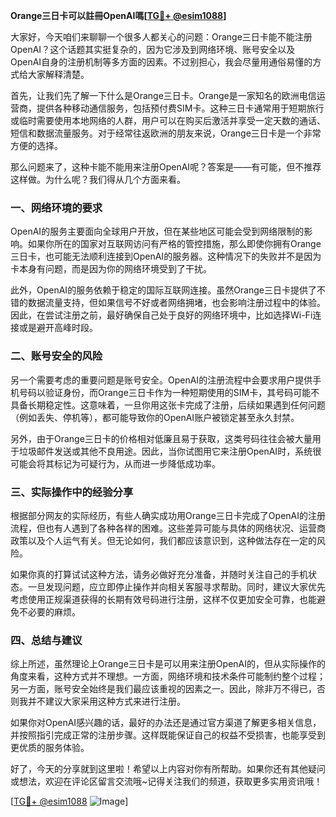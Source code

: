 **Orange三日卡可以註冊OpenAI嗎[[TG💪+ @esim1088](https://t.me/s/esim1088)]**

大家好，今天咱们来聊聊一个很多人都关心的问题：Orange三日卡能不能注册OpenAI？这个话题其实挺复杂的，因为它涉及到网络环境、账号安全以及OpenAI自身的注册机制等多方面的因素。不过别担心，我会尽量用通俗易懂的方式给大家解释清楚。

首先，让我们先了解一下什么是Orange三日卡。Orange是一家知名的欧洲电信运营商，提供各种移动通信服务，包括预付费SIM卡。这种三日卡通常用于短期旅行或临时需要使用本地网络的人群，用户可以在购买后激活并享受一定天数的通话、短信和数据流量服务。对于经常往返欧洲的朋友来说，Orange三日卡是一个非常方便的选择。

那么问题来了，这种卡能不能用来注册OpenAI呢？答案是——有可能，但不推荐这样做。为什么呢？我们得从几个方面来看。

### 一、网络环境的要求

OpenAI的服务主要面向全球用户开放，但在某些地区可能会受到网络限制的影响。如果你所在的国家对互联网访问有严格的管控措施，那么即使你拥有Orange三日卡，也可能无法顺利连接到OpenAI的服务器。这种情况下的失败并不是因为卡本身有问题，而是因为你的网络环境受到了干扰。

此外，OpenAI的服务依赖于稳定的国际互联网连接。虽然Orange三日卡提供了不错的数据流量支持，但如果信号不好或者网络拥堵，也会影响注册过程中的体验。因此，在尝试注册之前，最好确保自己处于良好的网络环境中，比如选择Wi-Fi连接或是避开高峰时段。

### 二、账号安全的风险

另一个需要考虑的重要问题是账号安全。OpenAI的注册流程中会要求用户提供手机号码以验证身份，而Orange三日卡作为一种短期使用的SIM卡，其号码可能不具备长期稳定性。这意味着，一旦你用这张卡完成了注册，后续如果遇到任何问题（例如丢失、停机等），都可能导致你的OpenAI账户被锁定甚至永久封禁。

另外，由于Orange三日卡的价格相对低廉且易于获取，这类号码往往会被大量用于垃圾邮件发送或其他不良用途。因此，当你试图用它来注册OpenAI时，系统很可能会将其标记为可疑行为，从而进一步降低成功率。

### 三、实际操作中的经验分享

根据部分网友的实际经历，有些人确实成功用Orange三日卡完成了OpenAI的注册流程，但也有人遇到了各种各样的困难。这些差异可能与具体的网络状况、运营商政策以及个人运气有关。但无论如何，我们都应该意识到，这种做法存在一定的风险。

如果你真的打算试试这种方法，请务必做好充分准备，并随时关注自己的手机状态。一旦发现问题，应立即停止操作并向相关客服寻求帮助。同时，建议大家优先考虑使用正规渠道获得的长期有效号码进行注册，这样不仅更加安全可靠，也能避免不必要的麻烦。

### 四、总结与建议

综上所述，虽然理论上Orange三日卡是可以用来注册OpenAI的，但从实际操作的角度来看，这种方式并不理想。一方面，网络环境和技术条件可能制约整个过程；另一方面，账号安全始终是我们最应该重视的因素之一。因此，除非万不得已，否则我并不建议大家采用这种方式来进行注册。

如果你对OpenAI感兴趣的话，最好的办法还是通过官方渠道了解更多相关信息，并按照指引完成正常的注册步骤。这样既能保证自己的权益不受损害，也能享受到更优质的服务体验。

好了，今天的分享就到这里啦！希望以上内容对你有所帮助。如果你还有其他疑问或想法，欢迎在评论区留言交流哦~记得关注我们的频道，获取更多实用资讯哦！

[[TG💪+ @esim1088](https://t.me/s/esim1088) ![Image](https://i.postimg.cc/4NQfJmqS/Snipaste-2025-05-13-00-14-12.png)]